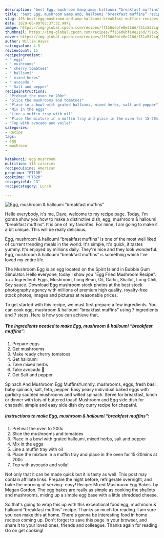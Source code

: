 ```yaml
---
description: "best Egg, mushroom &amp;amp; halloumi “breakfast muffins” recipes ever | how to make good Egg, mushroom &amp;amp; halloumi “breakfast muffins”"
title: "best Egg, mushroom &amp;amp; halloumi “breakfast muffins” recipes ever | how to make good Egg, mushroom &amp;amp; halloumi “breakfast muffins”"
slug: 495-best-egg-mushroom-and-amp-halloumi-breakfast-muffins-recipes-ever-how-to-make-good-egg-mushroom-and-amp-halloumi-breakfast-muffins
date: 2020-06-09T02:37:32.997Z
image: https://img-global.cpcdn.com/recipes/ff156d6bfe0e216d/751x532cq70/egg-mushroom-halloumi-breakfast-muffins-recipe-main-photo.jpg
thumbnail: https://img-global.cpcdn.com/recipes/ff156d6bfe0e216d/751x532cq70/egg-mushroom-halloumi-breakfast-muffins-recipe-main-photo.jpg
cover: https://img-global.cpcdn.com/recipes/ff156d6bfe0e216d/751x532cq70/egg-mushroom-halloumi-breakfast-muffins-recipe-main-photo.jpg
author: Willie Hayes
ratingvalue: 4.5
reviewcount: 15
recipeingredient:
- " eggs"
- " mushrooms"
- " cherry tomatoes"
- " halloumi"
- " mixed herbs"
- " avocado "
- " Salt and pepper"
recipeinstructions:
- "Preheat the oven to 200c"
- "Slice the mushrooms and tomatoes"
- "Place in a bowl with grated halloumi, mixed herbs, salt and pepper"
- "Mix in the eggs"
- "Line a muffin tray with oil"
- "Place the mixture in a muffin tray and place in the oven for 15-20mins at 200c"
- "Top with avocado and voila!"
categories:
- Recipe
tags:
- egg
- mushroom
- 

katakunci: egg mushroom  
nutrition: 116 calories
recipecuisine: American
preptime: "PT13M"
cooktime: "PT32M"
recipeyield: "3"
recipecategory: Lunch

---
```



![Egg, mushroom &amp; halloumi “breakfast muffins”](https://img-global.cpcdn.com/recipes/ff156d6bfe0e216d/751x532cq70/egg-mushroom-halloumi-breakfast-muffins-recipe-main-photo.jpg)

Hello everybody, it's me, Dave, welcome to my recipe page. Today, I'm gonna show you how to make a distinctive dish, egg, mushroom &amp; halloumi “breakfast muffins”. It is one of my favorites. For mine, I am going to make it a bit unique. This will be really delicious.

Egg, mushroom &amp; halloumi “breakfast muffins” is one of the most well liked of current trending meals in the world. It's simple, it's quick, it tastes yummy. It's enjoyed by millions daily. They're nice and they look wonderful. Egg, mushroom &amp; halloumi “breakfast muffins” is something which I've loved my entire life.

The Mushroom Egg is an egg located on the Spirit Island in Bubble Gum Simulator. Hello everyone, today I show you &#34;Egg Fried Mushroom Recipe&#34;. +++ Ingredient: Eggs, Mushroom, Long Bean, Oil, Garlic, Shallot, Long Chili, Soy sauce. Download Egg mushroom stock photos at the best stock photography agency with millions of premium high quality, royalty-free stock photos, images and pictures at reasonable prices.


To get started with this recipe, we must first prepare a few ingredients. You can cook egg, mushroom &amp; halloumi “breakfast muffins” using 7 ingredients and 7 steps. Here is how you can achieve that.

<!--inarticleads1-->

##### The ingredients needed to make Egg, mushroom &amp; halloumi “breakfast muffins”:

1. Prepare  eggs
1. Get  mushrooms
1. Make ready  cherry tomatoes
1. Get  halloumi
1. Take  mixed herbs
1. Take  avocado 🥑
1. Get  Salt and pepper


Spinach And Mushroom Egg MuffinsYummly. mushrooms, eggs, fresh basil, baby spinach, salt, feta, pepper. Easy peasy individual baked eggs with garlicky sautéed mushrooms and wilted spinach. Serve for breakfast, lunch or dinner with lots of buttered toast! Mushroom and Egg side dish for chapathi. simple and easy side dish dry curry recipe for chapathi. 

<!--inarticleads2-->

##### Instructions to make Egg, mushroom &amp; halloumi “breakfast muffins”:

1. Preheat the oven to 200c
1. Slice the mushrooms and tomatoes
1. Place in a bowl with grated halloumi, mixed herbs, salt and pepper
1. Mix in the eggs
1. Line a muffin tray with oil
1. Place the mixture in a muffin tray and place in the oven for 15-20mins at 200c
1. Top with avocado and voila!


Not only that it can be made quick but it is tasty as well. This post may contain affiliate links. Prepare the night before, refrigerate overnight, and bake the morning of serving- easy! Recipe: Mixed Mushroom Egg Bakes. by Megan Gordon. The egg bakes are really as simple as cooking the shallots and mushrooms, mixing up a simple egg base with a little shredded cheese. 

So that's going to wrap this up with this exceptional food egg, mushroom &amp; halloumi “breakfast muffins” recipe. Thanks so much for reading. I am sure you can make this at home. There's gonna be interesting food in home recipes coming up. Don't forget to save this page in your browser, and share it to your loved ones, friends and colleague. Thanks again for reading. Go on get cooking!
